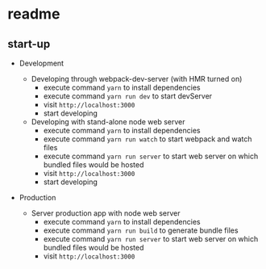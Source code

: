# readme

## start-up

- Development
  - Developing through webpack-dev-server (with HMR turned on)
    - execute command `yarn` to install dependencies
    - execute command `yarn run dev` to start devServer
    - visit `http://localhost:3000`
    - start developing
  - Developing with stand-alone node web server
    - execute command `yarn` to install dependencies
    - execute command `yarn run watch` to start webpack and watch files
    - execute command `yarn run server` to start web server on which bundled files would be hosted
    - visit `http://localhost:3000`
    - start developing

- Production
  - Server production app with node web server
    - execute command `yarn` to install dependencies
    - execute command `yarn run build` to generate bundle files
    - execute command `yarn run server` to start web server on which bundled files would be hosted
    - visit `http://localhost:3000`

